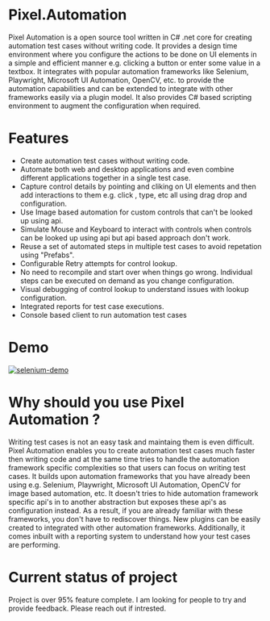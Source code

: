# Pixel.Automation
Pixel Automation is a open source tool written in C# .net core for creating automation test cases without writing code. It provides a  design time environment where you configure the actions to be done on UI elements in a simple and efficient manner e.g. clicking a button or enter some value in a textbox. It integrates with popular automation frameworks like Selenium, Playwright, Microsoft UI Automation, OpenCV, etc. to provide the automation capabilities and can be extended to integrate with other frameworks easily via a plugin model. It also provides C# based scripting environment to augment the configuration when required.

# Features
 - Create automation test cases without writing code. 
 - Automate both web and desktop applications and even combine different applications together in a single test case.
 - Capture control details by pointing and cliking on UI elements and then add interactions to them e.g. click , type, etc all using drag drop and configuration.
 - Use Image based automation for custom controls that can't be looked up using api.
 - Simulate Mouse and Keyboard to interact with controls when controls can be looked up using api but api based approach don't work.
 - Reuse a set of automated steps in multiple test cases to avoid repetation using "Prefabs".
 - Configurable Retry attempts for control lookup.
 - No need to recompile and start over when things go wrong. Individual steps can be executed on demand as you change configuration.
 - Visual debugging of control lookup to understand issues with lookup configuration.
 - Integrated reports for test case executions.
 - Console based client to run automation test cases

# Demo
[![selenium-demo](https://img.youtube.com/vi/MSPQjDoT3Qg/maxresdefault.jpg)](https://youtu.be/MSPQjDoT3Qg)
 
# Why should you use Pixel Automation ?
Writing test cases is not an easy task and maintaing them is even difficult. Pixel Automation enables you to create automation test cases much faster then writing code and at the same time tries to handle the automation framework specific complexities so that users can focus on writing test cases. It builds upon automation frameworks that you have already been using e.g. Selenium, Playwright, Microsoft UI Automation, OpenCV for image based automation, etc. It doesn't tries to hide automation framework specific api's in to another abstraction but exposes these api's as configuration instead. As a result, if you are already familiar with these frameworks, you don't have to rediscover things. New plugins can be easily created to integrated with other automation frameworks. Additionally, it comes inbuilt with a reporting system to understand how your test cases are performing.

# Current status of project
Project is over 95% feature complete. I am looking for people to try and provide feedback. Please reach out if intrested. 
